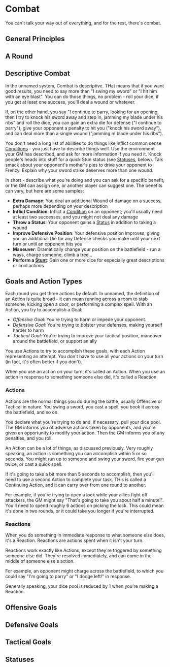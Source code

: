 # Combat

You can't talk your way out of everything, and for the rest, there's combat.

## General Principles

## A Round

## Descriptive Combat

In the unnamed system, Combat is descriptive. THat means that if you want good results, you need to say more than "I swing my sword" or "I hit him with an eye blast". You can do those things, no problem - roll your dice, if you get at least one success, you'll deal a wound or whatever.

If, on the other hand, you say "I continue to parry, looking for an opening, then I try to knock his sword away and step in, jamming my blade under his ribs" and roll the dice, you can gain an extra die for defense ("I continue to parry"), give your opponent a penalty to hit you ("knock his sword away"), and can deal more than a single wound ("jamming m blade under his ribs").

You don't need a long list of abilities to do things like inflict common sense [Conditions](Conditions.md) - you just have to describe things well. Use the environment your GM has described, and ask for more information if you need it. Knock people's heads into stuff for a quick Stun status (see [Statuses](#Statuses), below). Talk smack about your opponent's mother's pies to drive your opponent to Frenzy. Explain why your sword strike deserves more than one wound.

In short - describe what you're doing and you can ask for a specific benefit, or the GM can assign one, or another player can suggest one. The benefits can vary, but here are some samples:

- **Extra Damage**: You deal an additional Wound of damage on a success, perhaps more depending on your description
- **Inflict Condition**: Inflict a [Condition](Conditions.md) on an opponent; you'll usually need at least two successes, and you might not deal any damage
- **Throw a Status**: Your opponent gains a [Status](#statuses) in  addition to taking a wound
- **Improve Defensive Position**: Your defensive position improves, giving you an additional Die for any Defense checks you make until your next turn or until an opponent hits you
- **Maneuver**: Dramatically change your position on the battlefield - run a ways, charge someone, climb a tree...
- **Perform a [Stunt](Stunts.md)**: Gain one or more dice for especially great descriptions or cool actions

## Goals and Action Types

Each round you get three actions by default. In unnamed, the definition of an Action is quite broad - it can mean running across a room to stab someone, kicking open a door, or performing a complex spell. With an Action, you try to accomplish a Goal:

- *Offensive Goal*: You're trying to harm or impede your opponent.
- *Defensive Goal*: You're trying to bolster your defenses, making yourself harder to harm
- *Tactical Goal*: You're trying to improve your tactical position, maneuver around the battlefield, or support an ally

You use Actions to try to accomplish these goals, with each Action representing an attempt. You don't have to use all your actions on your turn (in fact, it's often better if you don't).

When you use an action on your turn, it's called an Action. When you use an action in response to something someone else did, it's called a Reaction.

### Actions

Actions are the normal things you do during the battle, usually Offensive or Tactical in nature. You swing a sword, you cast a spell, you book it across the battlefield, and so on.

You declare what you're trying to do and, if necessary, pull your dice pool. The GM informs you of adverse actions taken by opponents, and you're given an opportunity to modify your action. Then the GM informs you of any penalties, and you roll.

An Action can be a lot of things, as discussed previously. Very roughly speaking, an action is something you can accomplish within 5 or so seconds. You might run up to someone and swing your sword, fire your gun twice, or cast a quick spell.

If it's going to take a bit more than 5 seconds to accomplish, then you'll need to use a second Action to complete your task. THis is called a Continuing Action, and it can carry over from one round to another. 

For example, if you're trying to open a lock while your allies fight off attackers, the GM might say "That's going to take you about half a minute!". You'll need to spend roughly 6 actions on picking the lock. This could mean it's done in two rounds, or it could take you longer if you're interrupted.

### Reactions

When you do something in immediate response to what someone else does, it's a Reaction. Reactions are actions spent when it isn't your turn.

Reactions work exactly like Actions, except they're triggered by something someone else did. They're resolved immediately, and can come in the middle of someone else's action.

For example, an opponent might charge across the battlefield, to which you could say "I'm going to parry" or "I dodge left!" in response.

Generally speaking, your dice pool is reduced by 1 when you're making a Reaction.

## Offensive Goals

## Defensive Goals

## Tactical Goals

## Statuses
